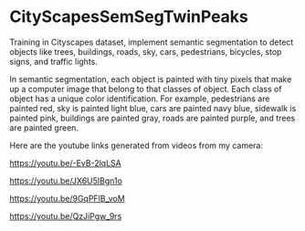 # CityScapesSemSegTwinPeaks
Training in Cityscapes dataset, implement semantic segmentation to detect objects like trees, buildings, roads, sky, cars, pedestrians, bicycles, stop signs, and traffic lights.

In semantic segmentation, each object is painted with tiny pixels that make up a computer image that belong to that classes of object. Each class of object has a unique color identification. For example, pedestrians are painted red, sky is painted light blue, cars are painted navy blue, sidewalk is painted pink, buildings are painted gray, roads are painted purple, and trees are painted green.

Here are the youtube links generated from videos from my camera:

https://youtu.be/-EvB-2lqLSA

https://youtu.be/JX6U5IBgn1o

https://youtu.be/9GqPFlB_voM

https://youtu.be/QzJiPgw_9rs

